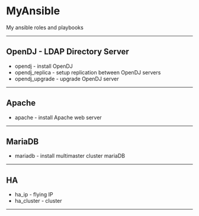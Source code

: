 # MyAnsible
My ansible roles and playbooks

---

## OpenDJ - LDAP Directory Server
- opendj - install OpenDJ
- opendj_replica - setup replication between OpenDJ servers
- opendj_upgrade - upgrade OpenDJ server

---

## Apache
- apache - install Apache web server

---

## MariaDB
- mariadb - install multimaster cluster mariaDB

---

## HA
- ha_ip - flying IP
- ha_cluster - cluster

---

